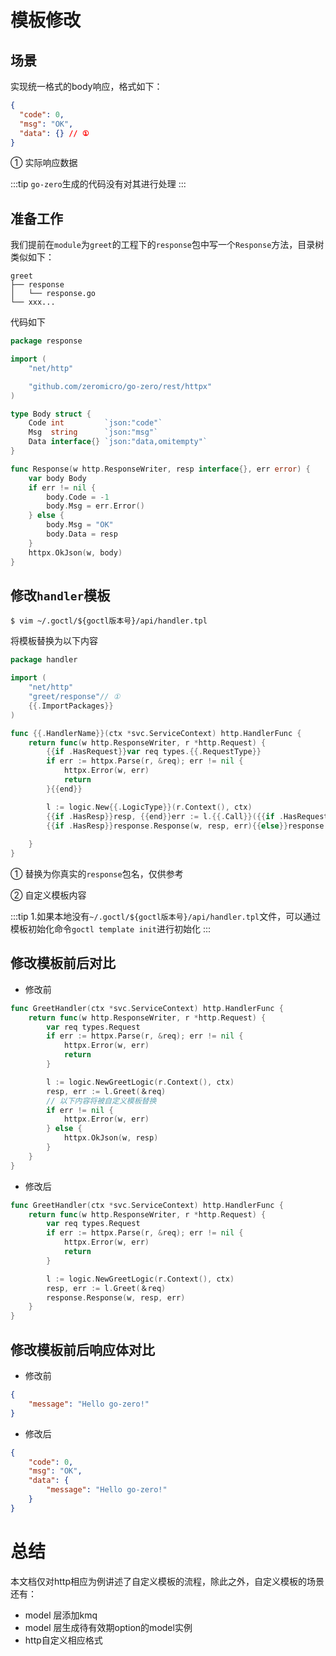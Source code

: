 # 模板修改

## 场景
实现统一格式的body响应，格式如下：
```json
{
  "code": 0,
  "msg": "OK",
  "data": {} // ①
}
```

① 实际响应数据

:::tip
`go-zero`生成的代码没有对其进行处理
:::

## 准备工作
我们提前在`module`为`greet`的工程下的`response`包中写一个`Response`方法，目录树类似如下：
```text
greet
├── response
│   └── response.go
└── xxx...
```

代码如下
```go
package response

import (
	"net/http"

	"github.com/zeromicro/go-zero/rest/httpx"
)

type Body struct {
	Code int         `json:"code"`
	Msg  string      `json:"msg"`
	Data interface{} `json:"data,omitempty"`
}

func Response(w http.ResponseWriter, resp interface{}, err error) {
	var body Body
	if err != nil {
		body.Code = -1
		body.Msg = err.Error()
	} else {
		body.Msg = "OK"
		body.Data = resp
	}
	httpx.OkJson(w, body)
}
```

## 修改`handler`模板
```shell
$ vim ~/.goctl/${goctl版本号}/api/handler.tpl
```
将模板替换为以下内容
```go
package handler

import (
	"net/http"
	"greet/response"// ①
	{{.ImportPackages}}
)

func {{.HandlerName}}(ctx *svc.ServiceContext) http.HandlerFunc {
	return func(w http.ResponseWriter, r *http.Request) {
		{{if .HasRequest}}var req types.{{.RequestType}}
		if err := httpx.Parse(r, &req); err != nil {
			httpx.Error(w, err)
			return
		}{{end}}

		l := logic.New{{.LogicType}}(r.Context(), ctx)
		{{if .HasResp}}resp, {{end}}err := l.{{.Call}}({{if .HasRequest}}＆req{{end}})
		{{if .HasResp}}response.Response(w, resp, err){{else}}response.Response(w, nil, err){{end}}//②
			
	}
}
```

① 替换为你真实的`response`包名，仅供参考

② 自定义模板内容

:::tip
1.如果本地没有`~/.goctl/${goctl版本号}/api/handler.tpl`文件，可以通过模板初始化命令`goctl template init`进行初始化
:::

## 修改模板前后对比
* 修改前
```go
func GreetHandler(ctx *svc.ServiceContext) http.HandlerFunc {
	return func(w http.ResponseWriter, r *http.Request) {
		var req types.Request
		if err := httpx.Parse(r, &req); err != nil {
			httpx.Error(w, err)
			return
		}

		l := logic.NewGreetLogic(r.Context(), ctx)
		resp, err := l.Greet(＆req)
		// 以下内容将被自定义模板替换
		if err != nil {
			httpx.Error(w, err)
		} else {
			httpx.OkJson(w, resp)
		}
	}
}
```  
* 修改后
```go
func GreetHandler(ctx *svc.ServiceContext) http.HandlerFunc {
	return func(w http.ResponseWriter, r *http.Request) {
		var req types.Request
		if err := httpx.Parse(r, &req); err != nil {
			httpx.Error(w, err)
			return
		}

		l := logic.NewGreetLogic(r.Context(), ctx)
		resp, err := l.Greet(＆req)
		response.Response(w, resp, err)
	}
}
```

## 修改模板前后响应体对比

* 修改前
```json
{
    "message": "Hello go-zero!"
}
```

* 修改后
```json
{
    "code": 0,
    "msg": "OK",
    "data": {
        "message": "Hello go-zero!"
    }
}
```

# 总结
本文档仅对http相应为例讲述了自定义模板的流程，除此之外，自定义模板的场景还有：
* model 层添加kmq
* model 层生成待有效期option的model实例
* http自定义相应格式
